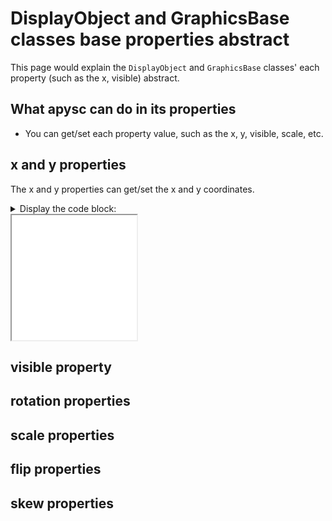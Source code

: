 # DisplayObject and GraphicsBase classes base properties abstract

This page would explain the `DisplayObject` and `GraphicsBase` classes' each property (such as the x, visible) abstract.

## What apysc can do in its properties

- You can get/set each property value, such as the x, y, visible, scale, etc.

## x and y properties

The x and y properties can get/set the x and y coordinates.

<details>
<summary>Display the code block:</summary>

```py
# runnable
from typing_extensions import TypedDict

import apysc as ap


class RectOptions(TypedDict):
    rectangle: ap.Rectangle


def on_timer(e: ap.TimerEvent, options: RectOptions) -> None:
    """
    The handler would be called from a timer.

    Parameters
    ----------
    e : ap.TimerEvent
        Event instance.
    options : RectOptions
        Optional arguments dictionary.
    """
    rectangle: ap.Rectangle = options['rectangle']
    with ap.If(rectangle.x <= 100):
        rectangle.x = rectangle.x + 1
    with ap.Else():
        rectangle.x = rectangle.x - 1

    with ap.If(rectangle.y <= 100):
        rectangle.y = rectangle.y + 1
    with ap.Else():
        rectangle.y = rectangle.y - 1


stage: ap.Stage = ap.Stage(
    background_color='#333',
    stage_width=200,
    stage_height=200,
    stage_elem_id='stage')
sprite: ap.Sprite = ap.Sprite(stage=stage)
sprite.graphics.begin_fill(color='#0af')
rectangle: ap.Rectangle = sprite.graphics.draw_rect(
    x=50, y=50, width=50, height=50)

options: RectOptions = {'rectangle': rectangle}
ap.Timer(on_timer, delay=ap.FPS.FPS_60, options=options).start()

ap.save_overall_html(
    dest_dir_path='do_and_graphics_base_prop_abstract_x_and_y/')
```

</details>

<iframe src="static/do_and_graphics_base_prop_abstract_x_and_y/index.html" width="200" height="200"></iframe>

## visible property

## rotation properties

## scale properties

## flip properties

## skew properties
